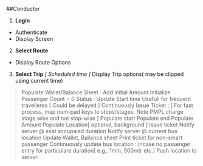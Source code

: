 ##Conductor
1. **Login**
  * Authenticate
  * Display Screen
2. **Select Route**
  * Display Route Options
3. **Select Trip** *[ Scheduled time ]*
Display Trip options( may be clipped using current time)
> Populate Wallet/Balance Sheet :
Add initial Amount
Initialize Passenger Count = 0
> Status : Update Start time 
Usefull for frequent travelleres [ Could be delayed ]
> Continuously Issue Ticket : [ For fast process, map num-pad keys to stops/stages. Note PMPL charge stage wise and not stop-wise ]
Populate start 
Populate end 
Populate Amount
Populate Location[ optional, background ]
Issue ticket
Notify server @ seat accupaied duration
Notify server @ current bus location
Update Wallet, Ballance sheet
Print ticket for non-smart passenger
> Continuously update bus location :
Incase no passenger entry for particulare duration[ e.g,. 1min, 500mtr etc.] Push location to server.
